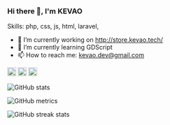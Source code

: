 ### Hi there 👋, I'm KEVAO

Skills: php, css, js, html, laravel, 

- 🔭 I’m currently working on http://store.kevao.tech/ 
- 🌱 I’m currently learning GDScript 
- 📫 How to reach me: kevao.dev@gmail.com 


[<img src='https://cdn.jsdelivr.net/npm/simple-icons@3.0.1/icons/github.svg' alt='github' height='20'>](https://github.com/KEVAO18)  [<img src='https://cdn.jsdelivr.net/npm/simple-icons@3.0.1/icons/instagram.svg' alt='instagram' height='20'>](https://www.instagram.com/kevao20/)  [<img src='https://cdn.jsdelivr.net/npm/simple-icons@3.0.1/icons/icloud.svg' alt='website' height='20'>](http://www.kevao.tech/)  

![GitHub stats](https://github-readme-stats.vercel.app/api?username=KEVAO18&show_icons=true)  

![GitHub metrics](https://metrics.lecoq.io/KEVAO18)  

![GitHub streak stats](https://github-readme-streak-stats.herokuapp.com/?user=KEVAO18)  

